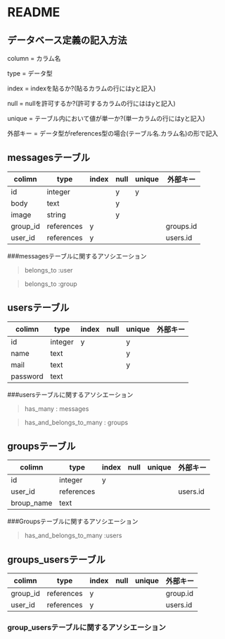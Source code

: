 # README

## データベース定義の記入方法

column = カラム名

type = データ型

index = indexを貼るか?(貼るカラムの行にはyと記入)

null = nullを許可するか?(許可するカラムの行にははyと記入)

unique = テーブル内において値が単一か?(単一カラムの行にはyと記入)

外部キー = データ型がreferences型の場合(テーブル名.カラム名)の形で記入


## messagesテーブル



|colimn   | type      | index| null| unique|外部キー|
|---------|-----------|------|-----|-------|------|
| id      | integer   |      | y   | y     |      |
| body    | text      |      | y   |       |
| image   | string    |      | y   |       |
| group_id| references| y    |     |       |groups.id
| user_id | references| y    |     |       |users.id

###messagesテーブルに関するアソシエーション
> belongs_to :user

> belongs_to :group



## usersテーブル

| colimn  | type   | index| null| unique|外部キー
|---------|--------|------|-----|-------|-----
| id      | integer| y    |     | y     |
| name    | text   |      |     | y     |
| mail    | text   |      |     | y     |
| password| text   |      |     |       |

###usersテーブルに関するアソシエーション
> has_many : messages

> has_and_belongs_to_many : groups


## groupsテーブル

| colimn    | type       | index| null| unique|外部キー
|-----------|------------|------|-----|-------|-----
| id        | integer    | y    |     |       |
| user_id   | references |      |     |       |users.id
| broup_name| text       |      |     |       |


###Groupsテーブルに関するアソシエーション

> has_and_belongs_to_many :users


## groups_usersテーブル


| colimn    | type      | index| null| unique|外部キー
|-----------|-----------|------|-----|-------|-----
| group_id  |  references| y    |     |       |group.id
| user_id   |  references| y    |     |       |users.id

### group_usersテーブルに関するアソシエーション


